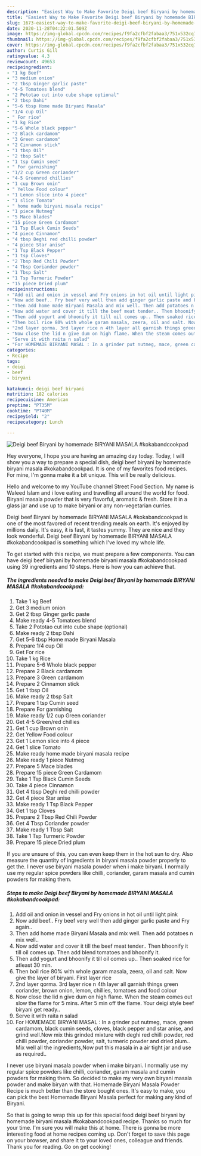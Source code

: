 ```yaml
---
description: "Easiest Way to Make Favorite Deigi beef Biryani by homemade BIRYANI MASALA #kokabandcookpad"
title: "Easiest Way to Make Favorite Deigi beef Biryani by homemade BIRYANI MASALA #kokabandcookpad"
slug: 1673-easiest-way-to-make-favorite-deigi-beef-biryani-by-homemade-biryani-masala-kokabandcookpad
date: 2020-11-28T04:22:01.509Z
image: https://img-global.cpcdn.com/recipes/f9fa2cfbf2fabaa3/751x532cq70/deigi-beef-biryani-by-homemade-biryani-masala-kokabandcookpad-recipe-main-photo.jpg
thumbnail: https://img-global.cpcdn.com/recipes/f9fa2cfbf2fabaa3/751x532cq70/deigi-beef-biryani-by-homemade-biryani-masala-kokabandcookpad-recipe-main-photo.jpg
cover: https://img-global.cpcdn.com/recipes/f9fa2cfbf2fabaa3/751x532cq70/deigi-beef-biryani-by-homemade-biryani-masala-kokabandcookpad-recipe-main-photo.jpg
author: Curtis Gill
ratingvalue: 4.3
reviewcount: 49653
recipeingredient:
- "1 kg Beef"
- "3 medium onion"
- "2 tbsp Ginger garlic paste"
- "4-5 Tomatoes blend"
- "2 Pototao cut into cube shape optional"
- "2 tbsp Dahi"
- "5-6 tbsp Home made Biryani Masala"
- "1/4 cup Oil"
- " For rice"
- "1 kg Rice"
- "5-6 Whole black pepper"
- "2 Black cardamom"
- "3 Green cardamom"
- "2 Cinnamon stick"
- "1 tbsp Oil"
- "2 tbsp Salt"
- "1 tsp Cumin seed"
- " For garnishing"
- "1/2 cup Green coriander"
- "4-5 Greenred chillies"
- "1 cup Brown onin"
- " Yellow Food colour"
- "1 Lemon slice into 4 piece"
- "1 slice Tomato"
- " home made biryani masala recipe"
- "1 piece Nutmeg"
- "5 Mace blades"
- "15 piece Green Cardamom"
- "1 Tsp Black Cumin Seeds"
- "4 piece Cinnamon"
- "4 tbsp Deghi red chilli powder"
- "4 piece Star anise"
- "1 Tsp Black Pepper"
- "1 tsp Cloves"
- "2 Tbsp Red Chili Powder"
- "4 Tbsp Coriander powder"
- "1 Tbsp Salt"
- "1 Tsp Turmeric Powder"
- "15 piece Dried plum"
recipeinstructions:
- "Add oil and onion in vessel and Fry onions in hot oil until light pink"
- "Now add beef.. Fry beef very well then add ginger garlic paste and Fry again.."
- "Then add home made Biryani Masala and mix well. Then add potatoes n mix well.."
- "Now add water and cover it till the beef meat tender.. Then bhoonify it till oil comes up. Then add blend tomatoes and bhoonify it."
- "Then add yogurt and bhoonify it till oil comes up.. Then soaked rice for atleast 30 min."
- "Then boil rice 80% with whole garam masala, zeera, oil and salt. Now give the layer of biryani. First layer rice"
- "2nd layer qorma. 3rd layer rice n 4th layer all garnish things green coriander, brown onion, lemon, chillies, tomatoes and food colour"
- "Now close the lid n give dum on high flame. When the steam comes out slow the flame for 5 mins. After 5 min off the flame. Your deigi style beef biryani get ready.."
- "Serve it with raita n salad"
- "For HOMEMADE BIRYANI MASAL : In a grinder put nutmeg, mace, green cardamom, black cumin seeds, cloves, black pepper and star anise, and grind well.Now mix this grinded mixture with deghi red chilli powder, red chilli powder, coriander powder, salt, turmeric powder and dried plum.. Mix well all the ingredients,Now put this masala in a air tight jar and use as required.."
categories:
- Recipe
tags:
- deigi
- beef
- biryani

katakunci: deigi beef biryani 
nutrition: 182 calories
recipecuisine: American
preptime: "PT35M"
cooktime: "PT40M"
recipeyield: "2"
recipecategory: Lunch

---
```



![Deigi beef Biryani by homemade BIRYANI MASALA #kokabandcookpad](https://img-global.cpcdn.com/recipes/f9fa2cfbf2fabaa3/751x532cq70/deigi-beef-biryani-by-homemade-biryani-masala-kokabandcookpad-recipe-main-photo.jpg)

Hey everyone, I hope you are having an amazing day today. Today, I will show you a way to prepare a special dish, deigi beef biryani by homemade biryani masala #kokabandcookpad. It is one of my favorites food recipes. For mine, I'm gonna make it a bit unique. This will be really delicious.

Hello and welcome to my YouTube channel Street Food Section. My name is Waleed Islam and i love eating and travelling all around the world for food. Biryani masala powder that is very flavorful, aromatic &amp; fresh. Store it in a glass jar and use up to make biryani or any non-vegetarian curries.

Deigi beef Biryani by homemade BIRYANI MASALA #kokabandcookpad is one of the most favored of recent trending meals on earth. It's enjoyed by millions daily. It's easy, it is fast, it tastes yummy. They are nice and they look wonderful. Deigi beef Biryani by homemade BIRYANI MASALA #kokabandcookpad is something which I've loved my whole life.


To get started with this recipe, we must prepare a few components. You can have deigi beef biryani by homemade biryani masala #kokabandcookpad using 39 ingredients and 10 steps. Here is how you can achieve that.

<!--inarticleads1-->

##### The ingredients needed to make Deigi beef Biryani by homemade BIRYANI MASALA #kokabandcookpad:

1. Take 1 kg Beef
1. Get 3 medium onion
1. Get 2 tbsp Ginger garlic paste
1. Make ready 4-5 Tomatoes blend
1. Take 2 Pototao cut into cube shape (optional)
1. Make ready 2 tbsp Dahi
1. Get 5-6 tbsp Home made Biryani Masala
1. Prepare 1/4 cup Oil
1. Get  For rice
1. Take 1 kg Rice
1. Prepare 5-6 Whole black pepper
1. Prepare 2 Black cardamom
1. Prepare 3 Green cardamom
1. Prepare 2 Cinnamon stick
1. Get 1 tbsp Oil
1. Make ready 2 tbsp Salt
1. Prepare 1 tsp Cumin seed
1. Prepare  For garnishing
1. Make ready 1/2 cup Green coriander
1. Get 4-5 Green/red chillies
1. Get 1 cup Brown onin
1. Get  Yellow Food colour
1. Get 1 Lemon slice into 4 piece
1. Get 1 slice Tomato
1. Make ready  home made biryani masala recipe
1. Make ready 1 piece Nutmeg
1. Prepare 5 Mace blades
1. Prepare 15 piece Green Cardamom
1. Take 1 Tsp Black Cumin Seeds
1. Take 4 piece Cinnamon
1. Get 4 tbsp Deghi red chilli powder
1. Get 4 piece Star anise
1. Make ready 1 Tsp Black Pepper
1. Get 1 tsp Cloves
1. Prepare 2 Tbsp Red Chili Powder
1. Get 4 Tbsp Coriander powder
1. Make ready 1 Tbsp Salt
1. Take 1 Tsp Turmeric Powder
1. Prepare 15 piece Dried plum


If you are unsure of this, you can even keep them in the hot sun to dry. Also measure the quantity of ingredients in biryani masala powder properly to get the. I never use biryani masala powder when i make biryani. I normally use my regular spice powders like chilli, coriander, garam masala and cumin powders for making them. 

<!--inarticleads2-->

##### Steps to make Deigi beef Biryani by homemade BIRYANI MASALA #kokabandcookpad:

1. Add oil and onion in vessel and Fry onions in hot oil until light pink
1. Now add beef.. Fry beef very well then add ginger garlic paste and Fry again..
1. Then add home made Biryani Masala and mix well. Then add potatoes n mix well..
1. Now add water and cover it till the beef meat tender.. Then bhoonify it till oil comes up. Then add blend tomatoes and bhoonify it.
1. Then add yogurt and bhoonify it till oil comes up.. Then soaked rice for atleast 30 min.
1. Then boil rice 80% with whole garam masala, zeera, oil and salt. Now give the layer of biryani. First layer rice
1. 2nd layer qorma. 3rd layer rice n 4th layer all garnish things green coriander, brown onion, lemon, chillies, tomatoes and food colour
1. Now close the lid n give dum on high flame. When the steam comes out slow the flame for 5 mins. After 5 min off the flame. Your deigi style beef biryani get ready..
1. Serve it with raita n salad
1. For HOMEMADE BIRYANI MASAL : In a grinder put nutmeg, mace, green cardamom, black cumin seeds, cloves, black pepper and star anise, and grind well.Now mix this grinded mixture with deghi red chilli powder, red chilli powder, coriander powder, salt, turmeric powder and dried plum.. Mix well all the ingredients,Now put this masala in a air tight jar and use as required..


I never use biryani masala powder when i make biryani. I normally use my regular spice powders like chilli, coriander, garam masala and cumin powders for making them. So decided to make my very own biryani masala powder and make biryan with that. Homemade Biryani Masala Powder Recipe is much better than the store bought ones. It&#39;s easy to make, you can pick the best Homemade Biryani Masala perfect for making any kind of Biryani. 

So that is going to wrap this up for this special food deigi beef biryani by homemade biryani masala #kokabandcookpad recipe. Thanks so much for your time. I'm sure you will make this at home. There is gonna be more interesting food at home recipes coming up. Don't forget to save this page on your browser, and share it to your loved ones, colleague and friends. Thank you for reading. Go on get cooking!
